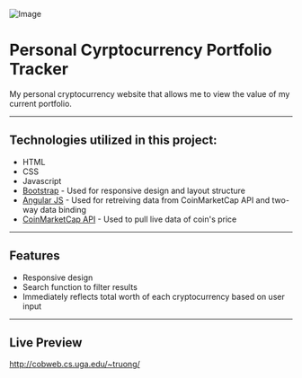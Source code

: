 ![Image](https://newb.imgix.net/a7b1cbd217188230417.png)


# Personal Cyrptocurrency Portfolio Tracker

My personal cryptocurrency website that allows me to view the value of my current portfolio.

------------------------------------------------------------------------------------------------------------------------------  

## Technologies utilized in this project:
- HTML
- CSS
- Javascript
- [Bootstrap](https://getbootstrap.com) - Used for responsive design and layout structure 
- [Angular JS](https://angularjs.org) - Used for retreiving data from CoinMarketCap API and two-way data binding 
- [CoinMarketCap API](https://coinmarketcap.com/api/) - Used to pull live data of coin's price

------------------------------------------------------------------------------------------------------------------------------
## Features
- Responsive design  
- Search function to filter results  
- Immediately reflects total worth of each cryptocurrency based on user input  

------------------------------------------------------------------------------------------------------------------------------  
## Live Preview
http://cobweb.cs.uga.edu/~truong/


  
